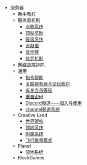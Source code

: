- 服务器
  * [新手教程](csje/guides.md)
  - 服务器机制
    * [点歌系统](mechanism/music.md)
    * [顶帖奖励](mechanism/bbstoper.md)
    * [等级系统](csje/levels.md)
    * [贡献值](mechanism/contributions.md)
    * [反作弊](mechanism/anticheat.md)
    * [处罚机制](mechanism/punishments.md)
  * [网络故障排除](csje/network-troubleshoot.md)
  - 通用
    * [指令帮助](csje/commands.md)
    * [关联服务器与论坛帐户](csje/link.md)
    * [有关会员等级](csje/rank.md)
    * [重置密码](csje/resetpass.md)
    * [Discord频道——加入与使用](csje/discord.md)
    * [channel频道系统](csje/channel.md)
  - Creative Land
    * [世界架构](csje/worlds_structure.md)
    * [领地系统](csje/lands-cl.md)
    * [附魔系统](csje/enchant.md)
    * [飞行能量模式](csje/flyc.md)
  - Planet
    * [领地系统](csje/lands-pl.md)
  - BlockGames
